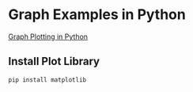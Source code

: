 # Graph Examples in Python

[Graph Plotting in Python](https://www.geeksforgeeks.org/graph-plotting-in-python-set-1/)

## Install Plot Library

```
pip install matplotlib
```
